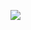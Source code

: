 <P aling="center">
<img src="https://github.com/GDARKKINGV/42-project-badges/blob/main/badges/ft_printf.png"/>
</P>